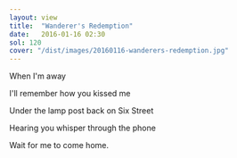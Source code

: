 ```yaml
---
layout: view
title:  "Wanderer's Redemption"
date:   2016-01-16 02:30
sol: 120
cover: "/dist/images/20160116-wanderers-redemption.jpg"
---
```

When I'm away

I'll remember how you kissed me

Under the lamp post back on Six Street

Hearing you whisper through the phone

Wait for me to come home.
